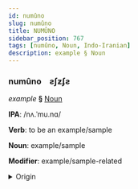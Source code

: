 ```yaml
---
id: numûno
slug: numûno
title: NUMÛNO
sidebar_position: 767
tags: [numûno, Noun, Indo-Iranian]
description: example § Noun
---
```


### numûno&emsp;<span kind="abugida">ƨʃƶʄƨ</span>

*example* **§** [Noun](../../tags/Noun)

**IPA**: /nʌ.ˈmu.nɑ/

**Verb**: to be an example/sample

**Noun**: example/sample

**Modifier**: example/sample-related

<details>
    <summary>Origin</summary>
    Marathi नमूना namunā [n̪ə.muː.n̪äː]<br/>
    <em>Indo-Iranian Language Family</em>
</details>